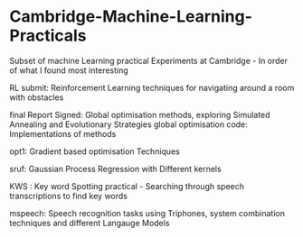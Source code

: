# Cambridge-Machine-Learning-Practicals
Subset of machine Learning practical Experiments at Cambridge - In order of what I found most interesting

  RL submit:  Reinforcement Learning techniques for navigating around a room with obstacles
  
  final Report Signed: Global optimisation methods, exploring Simulated Annealing and Evolutionary Strategies
  global optimisation code: Implementations of methods
  
  opt1: Gradient based optimisation Techniques
  
  sruf: Gaussian Process Regression with Different kernels
  
  KWS : Key word Spotting practical - Searching through speech transcriptions  to find key words
  
  mspeech: Speech recognition tasks using Triphones, system combination techniques and different Langauge Models
  
